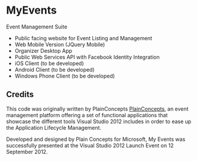 MyEvents
========

Event Management Suite

- Public facing website for Event Listing and Management
- Web Mobile Version (JQuery Mobile)
- Organizer Desktop App
- Public Web Services API with Facebook Identity Integration 
- iOS Client (to be developed)
- Android Client (to be developed)
- Windows Phone Client (to be developed) 

## Credits ##


This code was originally written by PlainConcepts  [PlainConcepts](http://www.plainconcepts.com/myEvents/index.html), an event management platform offering a set of functional applications that showcase the different tools Visual Studio 2012 includes in order to ease up the Application Lifecycle Management.

Developed and designed by Plain Concepts for Microsoft, My Events was successfully presented at the Visual Studio 2012 Launch Event on 12 September 2012.
